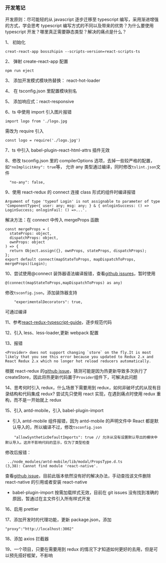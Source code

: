 ### 开发笔记

开发原则：尽可能轻的从 javascript 逐步迁移至 typescript 编写，采用渐进增强的方式，学会思考 typescript 编写方式的不同以及带来的优势？为什么要使用 typescript 开发？哪里真正需要静态类型？解决的痛点是什么？

1、 初始化

```
creat-react-app bosszhipin --scripts-version=react-scripts-ts
```

2、 弹射 create-react-app 配置

```
npm run eject
```

3、 添加开发模式模块热替换：
react-hot-loader

4、 在 tsconfig.json 里配置模块别名

5、 添加响应式：react-responsive

6、ts 中使用 import 引入图片报错

```
import logo from './logo.jpg
```

需改为 require 引入

```
const logo = require('./logo.jpg')
```

7、ts 中引入 babel-plugin-react-html-attrs 插件无效

8、修改 tsconfig.json 里的 compilerOptions 选项，去掉一些较严格的配置，如`"noImplicitAny": true`等， 允许 any 类型通过编译，同时修改`tslint.json`文件

```
  "no-any": false,
```

9、使用 react-redux 的 connect 连接 class 形式的组件时编译报错

```
Argument of type 'typeof Login' is not assignable to parameter of type 'ComponentType<{ user: any; msg: any; } & { onloginSuccess: () => LoginSuccess; onloginFail: () =>...'.
```

解决方法：在 connect 中传入 mergeProps 函数

```
const mergeProps = (
  stateProps: object,
  dispatchProps: object,
  ownProps: object
) => {
  return Object.assign({}, ownProps, stateProps, dispatchProps);
};
export default connect(mapStateToProps, mapDispatchToProps, mergeProps)(Login);
```

10、尝试使用@connect 装饰器语法编译报错，查看[github issures](https://github.com/DefinitelyTyped/DefinitelyTyped/issues/9951)，暂时使用

```
@(connect(mapStateToProps,mapDispatchToProps) as any)
```

修改`tsconfig.json`，添加装饰器支持

```
    "experimentalDecorators": true,
```

可通过编译

11、参考[react-redux-typescript-guide](https://github.com/piotrwitek/react-redux-typescript-guide)，逐步规范代码

12、引入 less、less-loader,更新 webpack 配置

13、报错

```
<Provider> does not support changing `store` on the fly.It is most likely that you see this error because you updated to Redux 2.x and React Redux 2.x which no longer hot reload reducers automatically.
```

根据 react-redux 的[github issue](https://github.com/reactjs/react-redux/issues/356)，猜测可能是因为热更新导致多次执行了 createStore，因此将热更新代码置于`Provider`组件下，可解决此问题

14、思考何时引入 redux，什么场景下需要用到 redux，如何非破坏式的从现有目录结构和代码集成 redux? 尝试先只使用 react 实现，在遇到痛点时使用 redux 重构，而不是一开始就上 redux

15、引入 antd-mobile，引入 babel-plugin-import

* 引入 antd-mobile 组件报错，因为 antd-mobile 的声明文件中 React 都是默认导入的，所以编译不过，修改`tsconfig.json`

```
    "allowSyntheticDefaultImports": true // 允许从没有设置默认导出的模块中默认导入。这并不影响代码的显示，仅为了类型检查
```

修改后报错：

```
 ../node_modules/antd-mobile/lib/modal/PropsType.d.ts
(3,38): Cannot find module 'react-native'.
```

查看[github issue](https://github.com/ant-design/ant-design-mobile/issues/636)，目前此版本依然没有好的解决办法，手动查找该文件删除 react-native 的引用或者安装 react-native

* babel-plugin-import 按需加载样式无效，目前在 git issues 没有找到准确的原因，暂通过在主文件引入所有样式开发

<!-- 16、使用prettier格式化代码后，typescript报错
```
Unnecessary semicolon // 不必要的分号
```
禁用prettier插件，同时修改tslint.json文件
```
    "semicolon": [
      false
    ],
``` -->

<!-- 17、修改 tslint.json 文件,项目中整体采用单引号

```
    "quotemark": [
      true,
      "single",
      "jsx-single"
    ],
``` -->

16、启用 prettier

17、添加开发时的代理功能，更新 package.json，添加

```
"proxy":"http://localhost:3002"
```

18、添加 axios 拦截器

19、一个项目，只要在需要用到 redux 的情况下才知道如何更好的去用，但是可以预先搭好框架，不影响
